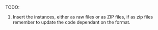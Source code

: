 TODO:
1. Insert the instances, either as raw files or as ZIP files, if as zip files remember to update the code dependant on the format.
